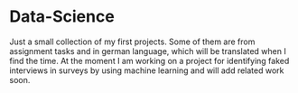 Data-Science
============

Just a small collection of my first projects. Some of them are from assignment tasks and in german language, which will be translated when I find the time. At the moment I am working on a project for identifying faked interviews in surveys by using machine learning and will add related work soon.
